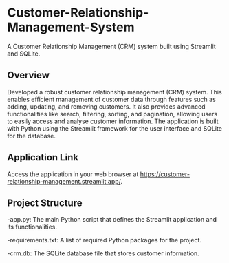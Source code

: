 # Customer-Relationship-Management-System

A Customer Relationship Management (CRM) system built using Streamlit and SQLite.

## Overview
Developed a robust customer relationship management (CRM) system. This enables efficient management of customer data through features such as adding, updating, and removing customers. It also provides advanced functionalities like search, filtering, sorting, and pagination, allowing users to easily access and analyse customer information. The application is built with Python using the Streamlit framework for the user interface and SQLite for the database.




## Application Link

Access the application in your web browser at https://customer-relationship-management.streamlit.app/.


## Project Structure
-app.py: The main Python script that defines the Streamlit application and its functionalities.

-requirements.txt: A list of required Python packages for the project.

-crm.db: The SQLite database file that stores customer information.


